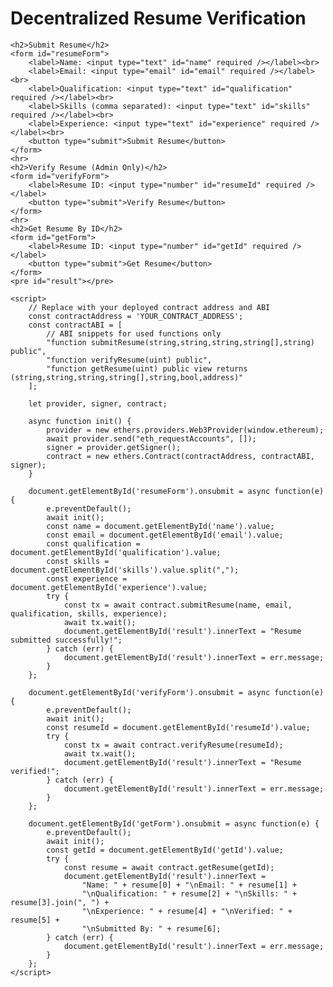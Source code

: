 <!DOCTYPE html>
<html>
<head>
    <title>Decentralized Resume Verification</title>
    <script src="https://cdn.jsdelivr.net/npm/ethers@5.7.2/dist/ethers.min.js"></script>
</head>
<body>
    <h1>Decentralized Resume Verification</h1>
    
    <h2>Submit Resume</h2>
    <form id="resumeForm">
        <label>Name: <input type="text" id="name" required /></label><br>
        <label>Email: <input type="email" id="email" required /></label><br>
        <label>Qualification: <input type="text" id="qualification" required /></label><br>
        <label>Skills (comma separated): <input type="text" id="skills" required /></label><br>
        <label>Experience: <input type="text" id="experience" required /></label><br>
        <button type="submit">Submit Resume</button>
    </form>
    <hr>
    <h2>Verify Resume (Admin Only)</h2>
    <form id="verifyForm">
        <label>Resume ID: <input type="number" id="resumeId" required /></label>
        <button type="submit">Verify Resume</button>
    </form>
    <hr>
    <h2>Get Resume By ID</h2>
    <form id="getForm">
        <label>Resume ID: <input type="number" id="getId" required /></label>
        <button type="submit">Get Resume</button>
    </form>
    <pre id="result"></pre>

    <script>
        // Replace with your deployed contract address and ABI
        const contractAddress = 'YOUR_CONTRACT_ADDRESS';
        const contractABI = [
            // ABI snippets for used functions only
            "function submitResume(string,string,string,string[],string) public",
            "function verifyResume(uint) public",
            "function getResume(uint) public view returns (string,string,string,string[],string,bool,address)"
        ];

        let provider, signer, contract;

        async function init() {
            provider = new ethers.providers.Web3Provider(window.ethereum);
            await provider.send("eth_requestAccounts", []);
            signer = provider.getSigner();
            contract = new ethers.Contract(contractAddress, contractABI, signer);
        }

        document.getElementById('resumeForm').onsubmit = async function(e) {
            e.preventDefault();
            await init();
            const name = document.getElementById('name').value;
            const email = document.getElementById('email').value;
            const qualification = document.getElementById('qualification').value;
            const skills = document.getElementById('skills').value.split(",");
            const experience = document.getElementById('experience').value;
            try {
                const tx = await contract.submitResume(name, email, qualification, skills, experience);
                await tx.wait();
                document.getElementById('result').innerText = "Resume submitted successfully!";
            } catch (err) {
                document.getElementById('result').innerText = err.message;
            }
        };

        document.getElementById('verifyForm').onsubmit = async function(e) {
            e.preventDefault();
            await init();
            const resumeId = document.getElementById('resumeId').value;
            try {
                const tx = await contract.verifyResume(resumeId);
                await tx.wait();
                document.getElementById('result').innerText = "Resume verified!";
            } catch (err) {
                document.getElementById('result').innerText = err.message;
            }
        };

        document.getElementById('getForm').onsubmit = async function(e) {
            e.preventDefault();
            await init();
            const getId = document.getElementById('getId').value;
            try {
                const resume = await contract.getResume(getId);
                document.getElementById('result').innerText =
                    "Name: " + resume[0] + "\nEmail: " + resume[1] +
                    "\nQualification: " + resume[2] + "\nSkills: " + resume[3].join(", ") +
                    "\nExperience: " + resume[4] + "\nVerified: " + resume[5] +
                    "\nSubmitted By: " + resume[6];
            } catch (err) {
                document.getElementById('result').innerText = err.message;
            }
        };
    </script>
</body>
</html>
